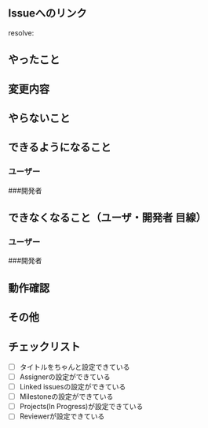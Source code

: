 <!-- Create pull requestを押す前に上の Preview で確認してください！ -->
<!-- 各コメントの下に項目を書いていってください！ -->
## Issueへのリンク
<!-- https://docs.github.com/ja/issues/tracking-your-work-with-issues/creating-issues/linking-a-pull-request-to-an-issue#manually-linking-a-pull-request-to-an-issue -->
<!-- resolve: #Issue番号 -->
resolve: 

## やったこと
<!-- このプルリクで何をしたのか？ -->


## 変更内容
<!-- UIの変更ならスクリーンショット
     APIの変更ならリクエストとレスポンス
     ないなら「見えるところの変更なし」-->

<!-- コメントアウトするとトグルメニューが使えるのでUIの変更なら使ってください
<details>
<summary>スクリーンショット</summary>
<div display=flex>
     <img src="https://user-images.githubusercontent.com/86040109/144515228-915f748e-939b-40e4-827b-c8fb7f0d7522.png" width=200px/>
</div>
</details> 
-->

## やらないこと
<!-- このプルリクでやらないことは何か？（あれば。無いなら「なし」でOK）（やらない場合は、いつやるのかを明記する。） -->


## できるようになること
<!-- 何ができるようになるのか？（あれば。無いなら「なし」でOK） -->
### ユーザー


###開発者


## できなくなること（ユーザ・開発者 目線）
<!-- 何ができなくなるのか？（あれば。無いなら「なし」でOK） -->
### ユーザー


###開発者


## 動作確認
<!-- どのような動作確認を行ったのか？結果はどうか？ -->


## その他
<!-- レビュワーへの参考情報（実装上の懸念点や注意点などあれば記載）（あれば。無いなら「なし」でOK）-->


<!-- Create pull request を押す前に上の Preview で確認してください！ -->
<!-- 画像が大きい場合は img タグを使用して大きさを決めてください！ -->
## チェックリスト

- [ ] タイトルをちゃんと設定できている
- [ ] Assignerの設定ができている
- [ ] Linked issuesの設定ができている
- [ ] Milestoneの設定ができている
- [ ] Projects(In Progress)が設定できている
- [ ] Reviewerが設定できている
